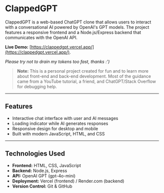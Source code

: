 # ClappedGPT

ClappedGPT is a web-based ChatGPT clone that allows users to interact with a conversational AI powered by OpenAI's GPT models. The project features a responsive frontend and a Node.js/Express backend that communicates with the OpenAI API.

**Live Demo:** [https://clappedgpt.vercel.app/](https://clappedgpt.vercel.app/).  

*Please try not to drain my tokens too fast, thanks :')*

> **Note:** This is a personal project created for fun and to learn more about front-end and back-end development. Most of the guidance came from a YouTube tutorial, a friend, and ChatGPT/Stack Overflow for debugging help.


---

## Features

- Interactive chat interface with user and AI messages
- Loading indicator while AI generates responses
- Responsive design for desktop and mobile
- Built with modern JavaScript, HTML, and CSS

---

## Technologies Used

- **Frontend:** HTML, CSS, JavaScript  
- **Backend:** Node.js, Express  
- **API:** OpenAI GPT (gpt-4o-mini)  
- **Deployment:** Vercel (frontend) / Render.com (backend)  
- **Version Control:** Git & GitHub